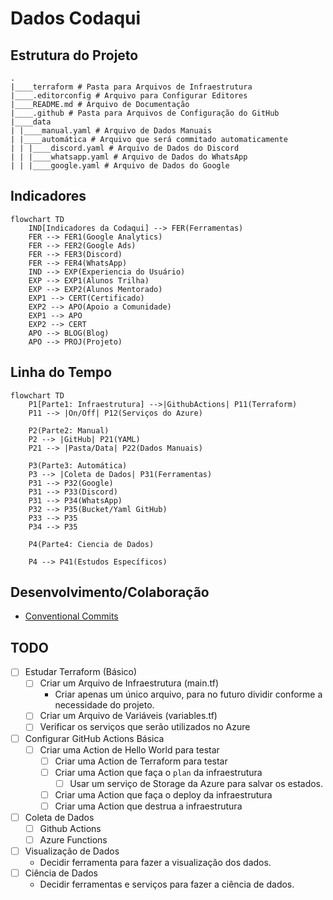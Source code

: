 # Dados Codaqui

## Estrutura do Projeto

```text
.
|____terraform # Pasta para Arquivos de Infraestrutura
|____.editorconfig # Arquivo para Configurar Editores
|____README.md # Arquivo de Documentação
|____.github # Pasta para Arquivos de Configuração do GitHub
|____data
| |____manual.yaml # Arquivo de Dados Manuais
| |____automática # Arquivo que será commitado automaticamente
| | |____discord.yaml # Arquivo de Dados do Discord
| | |____whatsapp.yaml # Arquivo de Dados do WhatsApp
| | |____google.yaml # Arquivo de Dados do Google
```

## Indicadores

```mermaid
flowchart TD
    IND[Indicadores da Codaqui] --> FER(Ferramentas)
    FER --> FER1(Google Analytics)
    FER --> FER2(Google Ads)
    FER --> FER3(Discord)
    FER --> FER4(WhatsApp)
    IND --> EXP(Experiencia do Usuário)
    EXP --> EXP1(Alunos Trilha)
    EXP --> EXP2(Alunos Mentorado)
    EXP1 --> CERT(Certificado)
    EXP2 --> APO(Apoio a Comunidade)
    EXP1 --> APO
    EXP2 --> CERT
    APO --> BLOG(Blog)
    APO --> PROJ(Projeto)
```

## Linha do Tempo

```mermaid
flowchart TD
    P1[Parte1: Infraestrutura] -->|GithubActions| P11(Terraform)
    P11 --> |On/Off| P12(Serviços do Azure)

    P2(Parte2: Manual)
    P2 --> |GitHub| P21(YAML)
    P21 --> |Pasta/Data| P22(Dados Manuais)

    P3(Parte3: Automática)
    P3 --> |Coleta de Dados| P31(Ferramentas)
    P31 --> P32(Google)
    P31 --> P33(Discord)
    P31 --> P34(WhatsApp)
    P32 --> P35(Bucket/Yaml GitHub)
    P33 --> P35
    P34 --> P35

    P4(Parte4: Ciencia de Dados)

    P4 --> P41(Estudos Específicos)
```


## Desenvolvimento/Colaboração

- [Conventional Commits](https://www.conventionalcommits.org/en/v1.0.0/)

## TODO

- [ ] Estudar Terraform (Básico)
  - [ ] Criar um Arquivo de Infraestrutura (main.tf)
    - Criar apenas um único arquivo, para no futuro dividir conforme a necessidade do projeto.
  - [ ] Criar um Arquivo de Variáveis (variables.tf)
  - [ ] Verificar os serviços que serão utilizados no Azure
- [ ] Configurar GitHub Actions Básica
  - [ ] Criar uma Action de Hello World para testar
    - [ ] Criar uma Action de Terraform para testar
    - [ ] Criar uma Action que faça o `plan` da infraestrutura
        - [ ] Usar um serviço de Storage da Azure para salvar os estados.
    - [ ] Criar uma Action que faça o deploy da infraestrutura
    - [ ] Criar uma Action que destrua a infraestrutura
- [ ] Coleta de Dados
    - [ ] Github Actions
    - [ ] Azure Functions
- [ ] Visualização de Dados
    - Decidir ferramenta para fazer a visualização dos dados.
- [ ] Ciência de Dados
    - Decidir ferramentas e serviços para fazer a ciência de dados.